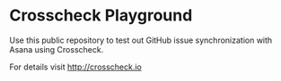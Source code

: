 # Crosscheck Playground
Use this public repository to test out GitHub issue synchronization with Asana using Crosscheck. 

For details visit http://crosscheck.io

